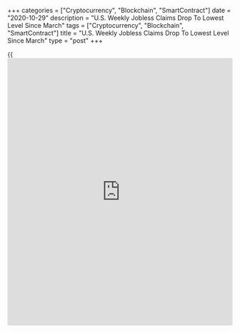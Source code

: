 +++
categories = ["Cryptocurrency", "Blockchain", "SmartContract"]
date = "2020-10-29"
description = "U.S. Weekly Jobless Claims Drop To Lowest Level Since March"
tags = ["Cryptocurrency", "Blockchain", "SmartContract"]
title = "U.S. Weekly Jobless Claims Drop To Lowest Level Since March"
type = "post"
+++

{{<iframe id="large-banner" src="https://www.bounty.group/#slide=20.0" width="100%" height="600" scrolling="no" style="border: 0px solid rgb(216, 221, 230); border-radius: 3px;">}}

First-time claims for U.S. unemployment benefits fell to their lowest
level since before the [coronavirus][1]-induced lockdowns in the week
ended October 24th, according to a report released by the Labor
Department on Thursday.

The report said initial jobless claims dropped to 751,000, a decrease of
40,000 from the previous week's revised level of 791,000.

Economists had expected jobless claims to dip to 775,000 from the
787,000 originally reported for the previous week.

With the bigger than expected decrease, jobless claims fell to their
lowest level since hitting 282,000 in the week ended March 14th.

The Labor Department said the less volatile four-week moving average
also slid to 787,750, a decrease of 24,500 from the previous week's
revised average of 812,250. The four-week moving average also hit its
lowest level since March.

Continuing claims, a reading on the number of people receiving ongoing
unemployment assistance, also tumbled by 709,000 to 7.756 million in the
week ended October 17th.

The four-week moving average of continuing claims plunged to 9,053,250,
a decrease of 1,055,750 from the previous week's revised average of
10,109,000.

Next Friday, the Labor Department is scheduled to release its more
closely watched report on the employment situation in the month of
October.

For comments and feedback [contact](https://www.playgroundfx.com/contact/): editorial@rtt[news](https://www.letsplayfx.com/blog/forex-news-website/).com

[Economic News][2]

 **What parts of the world are seeing the best (and worst) economic
performances lately? Click[here][3] to check out our [Econ Scorecard][3]
and find out! See up-to-the-moment [ranking](https://www.playgroundfx.com/blog/crypto-exchange-ranking/)s for the best and worst
performers in [GDP][4], [unemployment rate][5], [inflation][3] and much
more.**

   1. www.rtt[news](https://www.letsplayfx.com/blog/forex-news-website/).com/list/coronavirus.aspx
   2. www.rtt[news](https://www.letsplayfx.com/blog/forex-news-website/).com/Content/EconomicNews.aspx
   3. www.rtt[news](https://www.letsplayfx.com/blog/forex-news-website/).com/economic-scorecard/world-rank/CPI/highest-performance.aspx
   4. www.rtt[news](https://www.letsplayfx.com/blog/forex-news-website/).com/economic-scorecard/world-rank/GDP/highest-performance.aspx
   5. www.rtt[news](https://www.letsplayfx.com/blog/forex-news-website/).com/economic-scorecard/world-rank/unemployment-rate/lowest-performance.aspx